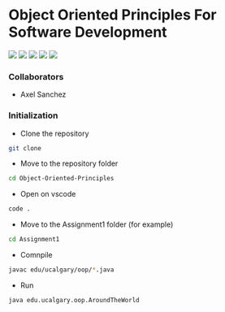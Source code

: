 # Object Oriented Principles For Software Development

![](https://img.shields.io/badge/java-%23ED8B00.svg?style=for-the-badge&logo=java&logoColor=white) ![](https://img.shields.io/badge/JUnit5-25A162.svg?style=for-the-badge&logo=JUnit5&logoColor=white) ![](https://img.shields.io/badge/MySQL-4479A1.svg?style=for-the-badge&logo=MySQL&logoColor=white) ![](https://img.shields.io/badge/Git-F05032.svg?style=for-the-badge&logo=Git&logoColor=white) ![](https://img.shields.io/badge/macOS-000000.svg?style=for-the-badge&logo=macOS&logoColor=white)

### Collaborators

- Axel Sanchez

### Initialization

- Clone the repository

```bash
git clone
```

- Move to the repository folder

```bash
cd Object-Oriented-Principles
```

- Open on vscode

```bash
code .
```

- Move to the Assignment1 folder (for example)

```bash
cd Assignment1
```

- Comnpile

```bash
javac edu/ucalgary/oop/*.java
```

- Run

```bash
java edu.ucalgary.oop.AroundTheWorld
```
